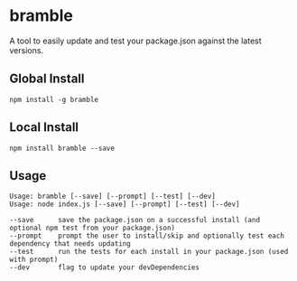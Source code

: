 bramble
=========

A tool to easily update and test your package.json against the latest versions.

## Global Install
```
npm install -g bramble
```

## Local Install
```
npm install bramble --save
```

## Usage

```
Usage: bramble [--save] [--prompt] [--test] [--dev]
Usage: node index.js [--save] [--prompt] [--test] [--dev]

--save      save the package.json on a successful install (and optional npm test from your package.json)
--prompt    prompt the user to install/skip and optionally test each dependency that needs updating
--test      run the tests for each install in your package.json (used with prompt)
--dev       flag to update your devDependencies
```